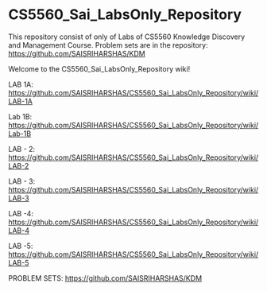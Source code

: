 # CS5560_Sai_LabsOnly_Repository
This repository consist of only of Labs of CS5560 Knowledge Discovery and Management Course. Problem sets are in the repository: https://github.com/SAISRIHARSHAS/KDM

Welcome to the CS5560_Sai_LabsOnly_Repository wiki!

LAB 1A: https://github.com/SAISRIHARSHAS/CS5560_Sai_LabsOnly_Repository/wiki/LAB-1A

Lab 1B: https://github.com/SAISRIHARSHAS/CS5560_Sai_LabsOnly_Repository/wiki/Lab-1B

LAB - 2: https://github.com/SAISRIHARSHAS/CS5560_Sai_LabsOnly_Repository/wiki/LAB-2

LAB - 3: https://github.com/SAISRIHARSHAS/CS5560_Sai_LabsOnly_Repository/wiki/LAB-3

LAB -4: https://github.com/SAISRIHARSHAS/CS5560_Sai_LabsOnly_Repository/wiki/LAB-4

LAB -5: https://github.com/SAISRIHARSHAS/CS5560_Sai_LabsOnly_Repository/wiki/LAB-5


PROBLEM SETS: https://github.com/SAISRIHARSHAS/KDM

